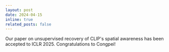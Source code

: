```yaml
---
layout: post
date: 2024-04-15
inline: true
related_posts: false
---
```


Our paper on unsupervised recovery of CLIP's spatial awareness has been accepted to ICLR 2025. Congratulations to Congpei!
